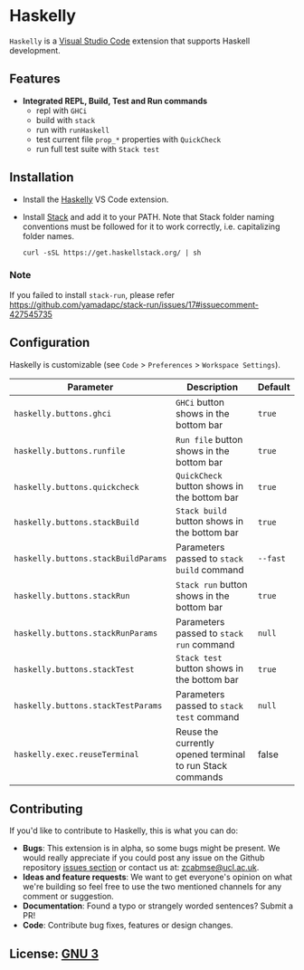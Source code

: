 # Haskelly

`Haskelly` is a [Visual Studio Code](https://code.visualstudio.com/) extension that supports Haskell development.

## Features

* __Integrated REPL, Build, Test and Run commands__
  - repl with `GHCi`
  - build with `stack`
  - run with `runHaskell`
  - test current file `prop_*` properties with `QuickCheck`
  - run full test suite with `Stack test`

## Installation

  * Install the [Haskelly](https://marketplace.visualstudio.com/items?itemName=UCL.haskelly) VS Code extension.

  * Install [Stack](https://www.haskellstack.org) and add it to your PATH. Note that Stack folder naming conventions must be followed for it to work correctly, i.e. capitalizing folder names.

    ```shell
    curl -sSL https://get.haskellstack.org/ | sh
    ```

### Note

If you failed to install `stack-run`, please refer https://github.com/yamadapc/stack-run/issues/17#issuecomment-427545735

## Configuration

Haskelly is customizable
(see `Code` > `Preferences` > `Workspace Settings`).

| Parameter                     | Description                                     | Default  |
|----------------------------   |-------------------------------------------------|----------|
| `haskelly.buttons.ghci`       | `GHCi` button shows in the bottom bar           | `true`   |
| `haskelly.buttons.runfile`    | `Run file` button shows in the bottom bar       | `true`   |
| `haskelly.buttons.quickcheck` | `QuickCheck` button shows in the bottom bar     | `true`   |
| `haskelly.buttons.stackBuild` | `Stack build` button shows in the bottom bar    | `true`   |
| `haskelly.buttons.stackBuildParams` | Parameters passed to `stack build` command| `--fast` |
| `haskelly.buttons.stackRun`   | `Stack run` button shows in the bottom bar      | `true`   |
| `haskelly.buttons.stackRunParams` | Parameters passed to `stack run` command    | `null`   |
| `haskelly.buttons.stackTest`  | `Stack test` button shows in the bottom bar     | `true`   |
| `haskelly.buttons.stackTestParams` | Parameters passed to `stack test` command  | `null`   |
| `haskelly.exec.reuseTerminal` | Reuse the currently opened terminal to run Stack commands | false |

## Contributing

If you'd like to contribute to Haskelly, this is what you can do:

* __Bugs__: This extension is in alpha, so some bugs might be present. We would really appreciate if you
could post any issue on the Github repository [issues section](https://github.com/haskelly-dev/Haskelly/issues) or contact us at: [zcabmse@ucl.ac.uk](mailto:zcabmse@ucl.ac.uk?Subject=Haskelly%20feedback).
* __Ideas and feature requests__: We want to get everyone's opinion on what we're building so feel free to use the two mentioned channels for any comment or suggestion.
* __Documentation__: Found a typo or strangely worded sentences? Submit a PR!
* __Code__: Contribute bug fixes, features or design changes.


## License: [GNU 3](https://github.com/haskelly-dev/Haskelly/blob/master/License.txt)
